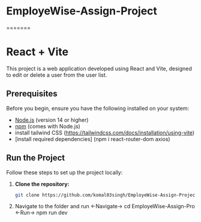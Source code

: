 # EmployeWise-Assign-Project
=======
# React + Vite

This project is a web application developed using React and Vite, designed to edit or delete a user from the user list.

## Prerequisites

Before you begin, ensure you have the following installed on your system:

- [Node.js](https://nodejs.org/en/download/) (version 14 or higher)
- [npm](https://www.npmjs.com/get-npm) (comes with Node.js)
- install tailwind CSS (https://tailwindcss.com/docs/installation/using-vite)
- [install required dependencies] (npm i react-router-dom axios)

## Run the Project

Follow these steps to set up the project locally:

1. **Clone the repository:**

   ```bash
   git clone https://github.com/komal03singh/EmployeWise-Assign-Project.git
2. Navigate to the folder and run
   <-Navigate->
   cd EmployeWise-Assign-Pro
   <-Run->
   npm run dev
